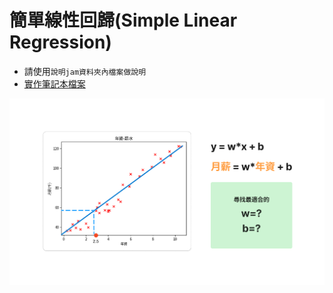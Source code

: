 # 簡單線性回歸(Simple Linear Regression)
- 請使用`說明jam資料夾內檔案做說明`
- [實作筆記本檔案](./simple_linear_regression.ipynb)

![](./images/pic1.png)
